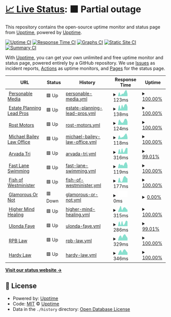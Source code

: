 # [📈 Live Status](https://monitor.personableapps.com/): <!--live status--> **🟧 Partial outage**

This repository contains the open-source uptime monitor and status page from [Upptime](https://upptime.js.org), powered by [Upptime](https://github.com/upptime/upptime).

[![Uptime CI](https://github.com/pmjustin/pmuptime/workflows/Uptime%20CI/badge.svg)](https://github.com/pmjustin/pmuptime/actions?query=workflow%3A%22Uptime+CI%22)
[![Response Time CI](https://github.com/pmjustin/pmuptime/workflows/Response%20Time%20CI/badge.svg)](https://github.com/pmjustin/pmuptime/actions?query=workflow%3A%22Response+Time+CI%22)
[![Graphs CI](https://github.com/pmjustin/pmuptime/workflows/Graphs%20CI/badge.svg)](https://github.com/pmjustin/pmuptime/actions?query=workflow%3A%22Graphs+CI%22)
[![Static Site CI](https://github.com/pmjustin/pmuptime/workflows/Static%20Site%20CI/badge.svg)](https://github.com/pmjustin/pmuptime/actions?query=workflow%3A%22Static+Site+CI%22)
[![Summary CI](https://github.com/pmjustin/pmuptime/workflows/Summary%20CI/badge.svg)](https://github.com/pmjustin/pmuptime/actions?query=workflow%3A%22Summary+CI%22)

With [Upptime](https://upptime.js.org), you can get your own unlimited and free uptime monitor and status page, powered entirely by a GitHub repository. We use [Issues](https://github.com/upptime/upptime/issues) as incident reports, [Actions](https://github.com/pmjustin/pmuptime/actions) as uptime monitors, and [Pages](https://upptime.github.io/upptime) for the status page.

<!--start: status pages-->
<!-- This summary is generated by Upptime (https://github.com/upptime/upptime) -->
<!-- Do not edit this manually, your changes will be overwritten -->
<!-- prettier-ignore -->
| URL | Status | History | Response Time | Uptime |
| --- | ------ | ------- | ------------- | ------ |
| <img alt="" src="https://icons.duckduckgo.com/ip3/personablemedia.com.ico" height="13"> [Personable Media](https://personablemedia.com/) | 🟩 Up | [personable-media.yml](https://github.com/pmjustin/pmuptime/commits/HEAD/history/personable-media.yml) | <details><summary><img alt="Response time graph" src="./graphs/personable-media/response-time-week.png" height="20"> 123ms</summary><br><a href="https://monitor.personableapps.com/history/personable-media"><img alt="Response time 165" src="https://img.shields.io/endpoint?url=https%3A%2F%2Fraw.githubusercontent.com%2Fpmjustin%2Fpmuptime%2FHEAD%2Fapi%2Fpersonable-media%2Fresponse-time.json"></a><br><a href="https://monitor.personableapps.com/history/personable-media"><img alt="24-hour response time 81" src="https://img.shields.io/endpoint?url=https%3A%2F%2Fraw.githubusercontent.com%2Fpmjustin%2Fpmuptime%2FHEAD%2Fapi%2Fpersonable-media%2Fresponse-time-day.json"></a><br><a href="https://monitor.personableapps.com/history/personable-media"><img alt="7-day response time 123" src="https://img.shields.io/endpoint?url=https%3A%2F%2Fraw.githubusercontent.com%2Fpmjustin%2Fpmuptime%2FHEAD%2Fapi%2Fpersonable-media%2Fresponse-time-week.json"></a><br><a href="https://monitor.personableapps.com/history/personable-media"><img alt="30-day response time 144" src="https://img.shields.io/endpoint?url=https%3A%2F%2Fraw.githubusercontent.com%2Fpmjustin%2Fpmuptime%2FHEAD%2Fapi%2Fpersonable-media%2Fresponse-time-month.json"></a><br><a href="https://monitor.personableapps.com/history/personable-media"><img alt="1-year response time 147" src="https://img.shields.io/endpoint?url=https%3A%2F%2Fraw.githubusercontent.com%2Fpmjustin%2Fpmuptime%2FHEAD%2Fapi%2Fpersonable-media%2Fresponse-time-year.json"></a></details> | <details><summary><a href="https://monitor.personableapps.com/history/personable-media">100.00%</a></summary><a href="https://monitor.personableapps.com/history/personable-media"><img alt="All-time uptime 100.00%" src="https://img.shields.io/endpoint?url=https%3A%2F%2Fraw.githubusercontent.com%2Fpmjustin%2Fpmuptime%2FHEAD%2Fapi%2Fpersonable-media%2Fuptime.json"></a><br><a href="https://monitor.personableapps.com/history/personable-media"><img alt="24-hour uptime 100.00%" src="https://img.shields.io/endpoint?url=https%3A%2F%2Fraw.githubusercontent.com%2Fpmjustin%2Fpmuptime%2FHEAD%2Fapi%2Fpersonable-media%2Fuptime-day.json"></a><br><a href="https://monitor.personableapps.com/history/personable-media"><img alt="7-day uptime 100.00%" src="https://img.shields.io/endpoint?url=https%3A%2F%2Fraw.githubusercontent.com%2Fpmjustin%2Fpmuptime%2FHEAD%2Fapi%2Fpersonable-media%2Fuptime-week.json"></a><br><a href="https://monitor.personableapps.com/history/personable-media"><img alt="30-day uptime 100.00%" src="https://img.shields.io/endpoint?url=https%3A%2F%2Fraw.githubusercontent.com%2Fpmjustin%2Fpmuptime%2FHEAD%2Fapi%2Fpersonable-media%2Fuptime-month.json"></a><br><a href="https://monitor.personableapps.com/history/personable-media"><img alt="1-year uptime 100.00%" src="https://img.shields.io/endpoint?url=https%3A%2F%2Fraw.githubusercontent.com%2Fpmjustin%2Fpmuptime%2FHEAD%2Fapi%2Fpersonable-media%2Fuptime-year.json"></a></details>
| <img alt="" src="https://icons.duckduckgo.com/ip3/estateplanningleadpros.com.ico" height="13"> [Estate Planning Lead Pros](https://estateplanningleadpros.com/) | 🟩 Up | [estate-planning-lead-pros.yml](https://github.com/pmjustin/pmuptime/commits/HEAD/history/estate-planning-lead-pros.yml) | <details><summary><img alt="Response time graph" src="./graphs/estate-planning-lead-pros/response-time-week.png" height="20"> 138ms</summary><br><a href="https://monitor.personableapps.com/history/estate-planning-lead-pros"><img alt="Response time 261" src="https://img.shields.io/endpoint?url=https%3A%2F%2Fraw.githubusercontent.com%2Fpmjustin%2Fpmuptime%2FHEAD%2Fapi%2Festate-planning-lead-pros%2Fresponse-time.json"></a><br><a href="https://monitor.personableapps.com/history/estate-planning-lead-pros"><img alt="24-hour response time 112" src="https://img.shields.io/endpoint?url=https%3A%2F%2Fraw.githubusercontent.com%2Fpmjustin%2Fpmuptime%2FHEAD%2Fapi%2Festate-planning-lead-pros%2Fresponse-time-day.json"></a><br><a href="https://monitor.personableapps.com/history/estate-planning-lead-pros"><img alt="7-day response time 138" src="https://img.shields.io/endpoint?url=https%3A%2F%2Fraw.githubusercontent.com%2Fpmjustin%2Fpmuptime%2FHEAD%2Fapi%2Festate-planning-lead-pros%2Fresponse-time-week.json"></a><br><a href="https://monitor.personableapps.com/history/estate-planning-lead-pros"><img alt="30-day response time 132" src="https://img.shields.io/endpoint?url=https%3A%2F%2Fraw.githubusercontent.com%2Fpmjustin%2Fpmuptime%2FHEAD%2Fapi%2Festate-planning-lead-pros%2Fresponse-time-month.json"></a><br><a href="https://monitor.personableapps.com/history/estate-planning-lead-pros"><img alt="1-year response time 233" src="https://img.shields.io/endpoint?url=https%3A%2F%2Fraw.githubusercontent.com%2Fpmjustin%2Fpmuptime%2FHEAD%2Fapi%2Festate-planning-lead-pros%2Fresponse-time-year.json"></a></details> | <details><summary><a href="https://monitor.personableapps.com/history/estate-planning-lead-pros">100.00%</a></summary><a href="https://monitor.personableapps.com/history/estate-planning-lead-pros"><img alt="All-time uptime 99.96%" src="https://img.shields.io/endpoint?url=https%3A%2F%2Fraw.githubusercontent.com%2Fpmjustin%2Fpmuptime%2FHEAD%2Fapi%2Festate-planning-lead-pros%2Fuptime.json"></a><br><a href="https://monitor.personableapps.com/history/estate-planning-lead-pros"><img alt="24-hour uptime 100.00%" src="https://img.shields.io/endpoint?url=https%3A%2F%2Fraw.githubusercontent.com%2Fpmjustin%2Fpmuptime%2FHEAD%2Fapi%2Festate-planning-lead-pros%2Fuptime-day.json"></a><br><a href="https://monitor.personableapps.com/history/estate-planning-lead-pros"><img alt="7-day uptime 100.00%" src="https://img.shields.io/endpoint?url=https%3A%2F%2Fraw.githubusercontent.com%2Fpmjustin%2Fpmuptime%2FHEAD%2Fapi%2Festate-planning-lead-pros%2Fuptime-week.json"></a><br><a href="https://monitor.personableapps.com/history/estate-planning-lead-pros"><img alt="30-day uptime 100.00%" src="https://img.shields.io/endpoint?url=https%3A%2F%2Fraw.githubusercontent.com%2Fpmjustin%2Fpmuptime%2FHEAD%2Fapi%2Festate-planning-lead-pros%2Fuptime-month.json"></a><br><a href="https://monitor.personableapps.com/history/estate-planning-lead-pros"><img alt="1-year uptime 99.94%" src="https://img.shields.io/endpoint?url=https%3A%2F%2Fraw.githubusercontent.com%2Fpmjustin%2Fpmuptime%2FHEAD%2Fapi%2Festate-planning-lead-pros%2Fuptime-year.json"></a></details>
| <img alt="" src="https://icons.duckduckgo.com/ip3/rostmotor.com.ico" height="13"> [Rost Motors](https://rostmotor.com/) | 🟩 Up | [rost-motors.yml](https://github.com/pmjustin/pmuptime/commits/HEAD/history/rost-motors.yml) | <details><summary><img alt="Response time graph" src="./graphs/rost-motors/response-time-week.png" height="20"> 124ms</summary><br><a href="https://monitor.personableapps.com/history/rost-motors"><img alt="Response time 433" src="https://img.shields.io/endpoint?url=https%3A%2F%2Fraw.githubusercontent.com%2Fpmjustin%2Fpmuptime%2FHEAD%2Fapi%2Frost-motors%2Fresponse-time.json"></a><br><a href="https://monitor.personableapps.com/history/rost-motors"><img alt="24-hour response time 94" src="https://img.shields.io/endpoint?url=https%3A%2F%2Fraw.githubusercontent.com%2Fpmjustin%2Fpmuptime%2FHEAD%2Fapi%2Frost-motors%2Fresponse-time-day.json"></a><br><a href="https://monitor.personableapps.com/history/rost-motors"><img alt="7-day response time 124" src="https://img.shields.io/endpoint?url=https%3A%2F%2Fraw.githubusercontent.com%2Fpmjustin%2Fpmuptime%2FHEAD%2Fapi%2Frost-motors%2Fresponse-time-week.json"></a><br><a href="https://monitor.personableapps.com/history/rost-motors"><img alt="30-day response time 107" src="https://img.shields.io/endpoint?url=https%3A%2F%2Fraw.githubusercontent.com%2Fpmjustin%2Fpmuptime%2FHEAD%2Fapi%2Frost-motors%2Fresponse-time-month.json"></a><br><a href="https://monitor.personableapps.com/history/rost-motors"><img alt="1-year response time 433" src="https://img.shields.io/endpoint?url=https%3A%2F%2Fraw.githubusercontent.com%2Fpmjustin%2Fpmuptime%2FHEAD%2Fapi%2Frost-motors%2Fresponse-time-year.json"></a></details> | <details><summary><a href="https://monitor.personableapps.com/history/rost-motors">100.00%</a></summary><a href="https://monitor.personableapps.com/history/rost-motors"><img alt="All-time uptime 99.80%" src="https://img.shields.io/endpoint?url=https%3A%2F%2Fraw.githubusercontent.com%2Fpmjustin%2Fpmuptime%2FHEAD%2Fapi%2Frost-motors%2Fuptime.json"></a><br><a href="https://monitor.personableapps.com/history/rost-motors"><img alt="24-hour uptime 100.00%" src="https://img.shields.io/endpoint?url=https%3A%2F%2Fraw.githubusercontent.com%2Fpmjustin%2Fpmuptime%2FHEAD%2Fapi%2Frost-motors%2Fuptime-day.json"></a><br><a href="https://monitor.personableapps.com/history/rost-motors"><img alt="7-day uptime 100.00%" src="https://img.shields.io/endpoint?url=https%3A%2F%2Fraw.githubusercontent.com%2Fpmjustin%2Fpmuptime%2FHEAD%2Fapi%2Frost-motors%2Fuptime-week.json"></a><br><a href="https://monitor.personableapps.com/history/rost-motors"><img alt="30-day uptime 100.00%" src="https://img.shields.io/endpoint?url=https%3A%2F%2Fraw.githubusercontent.com%2Fpmjustin%2Fpmuptime%2FHEAD%2Fapi%2Frost-motors%2Fuptime-month.json"></a><br><a href="https://monitor.personableapps.com/history/rost-motors"><img alt="1-year uptime 99.76%" src="https://img.shields.io/endpoint?url=https%3A%2F%2Fraw.githubusercontent.com%2Fpmjustin%2Fpmuptime%2FHEAD%2Fapi%2Frost-motors%2Fuptime-year.json"></a></details>
| <img alt="" src="https://icons.duckduckgo.com/ip3/michaelbaileylawllc.com.ico" height="13"> [Michael Bailey Law Office](https://michaelbaileylawllc.com/) | 🟩 Up | [michael-bailey-law-office.yml](https://github.com/pmjustin/pmuptime/commits/HEAD/history/michael-bailey-law-office.yml) | <details><summary><img alt="Response time graph" src="./graphs/michael-bailey-law-office/response-time-week.png" height="20"> 118ms</summary><br><a href="https://monitor.personableapps.com/history/michael-bailey-law-office"><img alt="Response time 111" src="https://img.shields.io/endpoint?url=https%3A%2F%2Fraw.githubusercontent.com%2Fpmjustin%2Fpmuptime%2FHEAD%2Fapi%2Fmichael-bailey-law-office%2Fresponse-time.json"></a><br><a href="https://monitor.personableapps.com/history/michael-bailey-law-office"><img alt="24-hour response time 76" src="https://img.shields.io/endpoint?url=https%3A%2F%2Fraw.githubusercontent.com%2Fpmjustin%2Fpmuptime%2FHEAD%2Fapi%2Fmichael-bailey-law-office%2Fresponse-time-day.json"></a><br><a href="https://monitor.personableapps.com/history/michael-bailey-law-office"><img alt="7-day response time 118" src="https://img.shields.io/endpoint?url=https%3A%2F%2Fraw.githubusercontent.com%2Fpmjustin%2Fpmuptime%2FHEAD%2Fapi%2Fmichael-bailey-law-office%2Fresponse-time-week.json"></a><br><a href="https://monitor.personableapps.com/history/michael-bailey-law-office"><img alt="30-day response time 110" src="https://img.shields.io/endpoint?url=https%3A%2F%2Fraw.githubusercontent.com%2Fpmjustin%2Fpmuptime%2FHEAD%2Fapi%2Fmichael-bailey-law-office%2Fresponse-time-month.json"></a><br><a href="https://monitor.personableapps.com/history/michael-bailey-law-office"><img alt="1-year response time 110" src="https://img.shields.io/endpoint?url=https%3A%2F%2Fraw.githubusercontent.com%2Fpmjustin%2Fpmuptime%2FHEAD%2Fapi%2Fmichael-bailey-law-office%2Fresponse-time-year.json"></a></details> | <details><summary><a href="https://monitor.personableapps.com/history/michael-bailey-law-office">100.00%</a></summary><a href="https://monitor.personableapps.com/history/michael-bailey-law-office"><img alt="All-time uptime 99.99%" src="https://img.shields.io/endpoint?url=https%3A%2F%2Fraw.githubusercontent.com%2Fpmjustin%2Fpmuptime%2FHEAD%2Fapi%2Fmichael-bailey-law-office%2Fuptime.json"></a><br><a href="https://monitor.personableapps.com/history/michael-bailey-law-office"><img alt="24-hour uptime 100.00%" src="https://img.shields.io/endpoint?url=https%3A%2F%2Fraw.githubusercontent.com%2Fpmjustin%2Fpmuptime%2FHEAD%2Fapi%2Fmichael-bailey-law-office%2Fuptime-day.json"></a><br><a href="https://monitor.personableapps.com/history/michael-bailey-law-office"><img alt="7-day uptime 100.00%" src="https://img.shields.io/endpoint?url=https%3A%2F%2Fraw.githubusercontent.com%2Fpmjustin%2Fpmuptime%2FHEAD%2Fapi%2Fmichael-bailey-law-office%2Fuptime-week.json"></a><br><a href="https://monitor.personableapps.com/history/michael-bailey-law-office"><img alt="30-day uptime 100.00%" src="https://img.shields.io/endpoint?url=https%3A%2F%2Fraw.githubusercontent.com%2Fpmjustin%2Fpmuptime%2FHEAD%2Fapi%2Fmichael-bailey-law-office%2Fuptime-month.json"></a><br><a href="https://monitor.personableapps.com/history/michael-bailey-law-office"><img alt="1-year uptime 100.00%" src="https://img.shields.io/endpoint?url=https%3A%2F%2Fraw.githubusercontent.com%2Fpmjustin%2Fpmuptime%2FHEAD%2Fapi%2Fmichael-bailey-law-office%2Fuptime-year.json"></a></details>
| <img alt="" src="https://icons.duckduckgo.com/ip3/arvadatri.com.ico" height="13"> [Arvada Tri](https://arvadatri.com/) | 🟩 Up | [arvada-tri.yml](https://github.com/pmjustin/pmuptime/commits/HEAD/history/arvada-tri.yml) | <details><summary><img alt="Response time graph" src="./graphs/arvada-tri/response-time-week.png" height="20"> 316ms</summary><br><a href="https://monitor.personableapps.com/history/arvada-tri"><img alt="Response time 343" src="https://img.shields.io/endpoint?url=https%3A%2F%2Fraw.githubusercontent.com%2Fpmjustin%2Fpmuptime%2FHEAD%2Fapi%2Farvada-tri%2Fresponse-time.json"></a><br><a href="https://monitor.personableapps.com/history/arvada-tri"><img alt="24-hour response time 288" src="https://img.shields.io/endpoint?url=https%3A%2F%2Fraw.githubusercontent.com%2Fpmjustin%2Fpmuptime%2FHEAD%2Fapi%2Farvada-tri%2Fresponse-time-day.json"></a><br><a href="https://monitor.personableapps.com/history/arvada-tri"><img alt="7-day response time 316" src="https://img.shields.io/endpoint?url=https%3A%2F%2Fraw.githubusercontent.com%2Fpmjustin%2Fpmuptime%2FHEAD%2Fapi%2Farvada-tri%2Fresponse-time-week.json"></a><br><a href="https://monitor.personableapps.com/history/arvada-tri"><img alt="30-day response time 317" src="https://img.shields.io/endpoint?url=https%3A%2F%2Fraw.githubusercontent.com%2Fpmjustin%2Fpmuptime%2FHEAD%2Fapi%2Farvada-tri%2Fresponse-time-month.json"></a><br><a href="https://monitor.personableapps.com/history/arvada-tri"><img alt="1-year response time 321" src="https://img.shields.io/endpoint?url=https%3A%2F%2Fraw.githubusercontent.com%2Fpmjustin%2Fpmuptime%2FHEAD%2Fapi%2Farvada-tri%2Fresponse-time-year.json"></a></details> | <details><summary><a href="https://monitor.personableapps.com/history/arvada-tri">99.01%</a></summary><a href="https://monitor.personableapps.com/history/arvada-tri"><img alt="All-time uptime 99.75%" src="https://img.shields.io/endpoint?url=https%3A%2F%2Fraw.githubusercontent.com%2Fpmjustin%2Fpmuptime%2FHEAD%2Fapi%2Farvada-tri%2Fuptime.json"></a><br><a href="https://monitor.personableapps.com/history/arvada-tri"><img alt="24-hour uptime 93.07%" src="https://img.shields.io/endpoint?url=https%3A%2F%2Fraw.githubusercontent.com%2Fpmjustin%2Fpmuptime%2FHEAD%2Fapi%2Farvada-tri%2Fuptime-day.json"></a><br><a href="https://monitor.personableapps.com/history/arvada-tri"><img alt="7-day uptime 99.01%" src="https://img.shields.io/endpoint?url=https%3A%2F%2Fraw.githubusercontent.com%2Fpmjustin%2Fpmuptime%2FHEAD%2Fapi%2Farvada-tri%2Fuptime-week.json"></a><br><a href="https://monitor.personableapps.com/history/arvada-tri"><img alt="30-day uptime 99.77%" src="https://img.shields.io/endpoint?url=https%3A%2F%2Fraw.githubusercontent.com%2Fpmjustin%2Fpmuptime%2FHEAD%2Fapi%2Farvada-tri%2Fuptime-month.json"></a><br><a href="https://monitor.personableapps.com/history/arvada-tri"><img alt="1-year uptime 99.66%" src="https://img.shields.io/endpoint?url=https%3A%2F%2Fraw.githubusercontent.com%2Fpmjustin%2Fpmuptime%2FHEAD%2Fapi%2Farvada-tri%2Fuptime-year.json"></a></details>
| <img alt="" src="https://icons.duckduckgo.com/ip3/fastlaneswimming-colorado.com.ico" height="13"> [Fast Lane Swimming](https://fastlaneswimming-colorado.com/) | 🟩 Up | [fast-lane-swimming.yml](https://github.com/pmjustin/pmuptime/commits/HEAD/history/fast-lane-swimming.yml) | <details><summary><img alt="Response time graph" src="./graphs/fast-lane-swimming/response-time-week.png" height="20"> 119ms</summary><br><a href="https://monitor.personableapps.com/history/fast-lane-swimming"><img alt="Response time 274" src="https://img.shields.io/endpoint?url=https%3A%2F%2Fraw.githubusercontent.com%2Fpmjustin%2Fpmuptime%2FHEAD%2Fapi%2Ffast-lane-swimming%2Fresponse-time.json"></a><br><a href="https://monitor.personableapps.com/history/fast-lane-swimming"><img alt="24-hour response time 85" src="https://img.shields.io/endpoint?url=https%3A%2F%2Fraw.githubusercontent.com%2Fpmjustin%2Fpmuptime%2FHEAD%2Fapi%2Ffast-lane-swimming%2Fresponse-time-day.json"></a><br><a href="https://monitor.personableapps.com/history/fast-lane-swimming"><img alt="7-day response time 119" src="https://img.shields.io/endpoint?url=https%3A%2F%2Fraw.githubusercontent.com%2Fpmjustin%2Fpmuptime%2FHEAD%2Fapi%2Ffast-lane-swimming%2Fresponse-time-week.json"></a><br><a href="https://monitor.personableapps.com/history/fast-lane-swimming"><img alt="30-day response time 104" src="https://img.shields.io/endpoint?url=https%3A%2F%2Fraw.githubusercontent.com%2Fpmjustin%2Fpmuptime%2FHEAD%2Fapi%2Ffast-lane-swimming%2Fresponse-time-month.json"></a><br><a href="https://monitor.personableapps.com/history/fast-lane-swimming"><img alt="1-year response time 273" src="https://img.shields.io/endpoint?url=https%3A%2F%2Fraw.githubusercontent.com%2Fpmjustin%2Fpmuptime%2FHEAD%2Fapi%2Ffast-lane-swimming%2Fresponse-time-year.json"></a></details> | <details><summary><a href="https://monitor.personableapps.com/history/fast-lane-swimming">100.00%</a></summary><a href="https://monitor.personableapps.com/history/fast-lane-swimming"><img alt="All-time uptime 99.79%" src="https://img.shields.io/endpoint?url=https%3A%2F%2Fraw.githubusercontent.com%2Fpmjustin%2Fpmuptime%2FHEAD%2Fapi%2Ffast-lane-swimming%2Fuptime.json"></a><br><a href="https://monitor.personableapps.com/history/fast-lane-swimming"><img alt="24-hour uptime 100.00%" src="https://img.shields.io/endpoint?url=https%3A%2F%2Fraw.githubusercontent.com%2Fpmjustin%2Fpmuptime%2FHEAD%2Fapi%2Ffast-lane-swimming%2Fuptime-day.json"></a><br><a href="https://monitor.personableapps.com/history/fast-lane-swimming"><img alt="7-day uptime 100.00%" src="https://img.shields.io/endpoint?url=https%3A%2F%2Fraw.githubusercontent.com%2Fpmjustin%2Fpmuptime%2FHEAD%2Fapi%2Ffast-lane-swimming%2Fuptime-week.json"></a><br><a href="https://monitor.personableapps.com/history/fast-lane-swimming"><img alt="30-day uptime 100.00%" src="https://img.shields.io/endpoint?url=https%3A%2F%2Fraw.githubusercontent.com%2Fpmjustin%2Fpmuptime%2FHEAD%2Fapi%2Ffast-lane-swimming%2Fuptime-month.json"></a><br><a href="https://monitor.personableapps.com/history/fast-lane-swimming"><img alt="1-year uptime 99.73%" src="https://img.shields.io/endpoint?url=https%3A%2F%2Fraw.githubusercontent.com%2Fpmjustin%2Fpmuptime%2FHEAD%2Fapi%2Ffast-lane-swimming%2Fuptime-year.json"></a></details>
| <img alt="" src="https://icons.duckduckgo.com/ip3/fishofwestminster.org.ico" height="13"> [Fish of Westminister](https://fishofwestminster.org/) | 🟩 Up | [fish-of-westminister.yml](https://github.com/pmjustin/pmuptime/commits/HEAD/history/fish-of-westminister.yml) | <details><summary><img alt="Response time graph" src="./graphs/fish-of-westminister/response-time-week.png" height="20"> 177ms</summary><br><a href="https://monitor.personableapps.com/history/fish-of-westminister"><img alt="Response time 291" src="https://img.shields.io/endpoint?url=https%3A%2F%2Fraw.githubusercontent.com%2Fpmjustin%2Fpmuptime%2FHEAD%2Fapi%2Ffish-of-westminister%2Fresponse-time.json"></a><br><a href="https://monitor.personableapps.com/history/fish-of-westminister"><img alt="24-hour response time 182" src="https://img.shields.io/endpoint?url=https%3A%2F%2Fraw.githubusercontent.com%2Fpmjustin%2Fpmuptime%2FHEAD%2Fapi%2Ffish-of-westminister%2Fresponse-time-day.json"></a><br><a href="https://monitor.personableapps.com/history/fish-of-westminister"><img alt="7-day response time 177" src="https://img.shields.io/endpoint?url=https%3A%2F%2Fraw.githubusercontent.com%2Fpmjustin%2Fpmuptime%2FHEAD%2Fapi%2Ffish-of-westminister%2Fresponse-time-week.json"></a><br><a href="https://monitor.personableapps.com/history/fish-of-westminister"><img alt="30-day response time 187" src="https://img.shields.io/endpoint?url=https%3A%2F%2Fraw.githubusercontent.com%2Fpmjustin%2Fpmuptime%2FHEAD%2Fapi%2Ffish-of-westminister%2Fresponse-time-month.json"></a><br><a href="https://monitor.personableapps.com/history/fish-of-westminister"><img alt="1-year response time 277" src="https://img.shields.io/endpoint?url=https%3A%2F%2Fraw.githubusercontent.com%2Fpmjustin%2Fpmuptime%2FHEAD%2Fapi%2Ffish-of-westminister%2Fresponse-time-year.json"></a></details> | <details><summary><a href="https://monitor.personableapps.com/history/fish-of-westminister">100.00%</a></summary><a href="https://monitor.personableapps.com/history/fish-of-westminister"><img alt="All-time uptime 99.59%" src="https://img.shields.io/endpoint?url=https%3A%2F%2Fraw.githubusercontent.com%2Fpmjustin%2Fpmuptime%2FHEAD%2Fapi%2Ffish-of-westminister%2Fuptime.json"></a><br><a href="https://monitor.personableapps.com/history/fish-of-westminister"><img alt="24-hour uptime 100.00%" src="https://img.shields.io/endpoint?url=https%3A%2F%2Fraw.githubusercontent.com%2Fpmjustin%2Fpmuptime%2FHEAD%2Fapi%2Ffish-of-westminister%2Fuptime-day.json"></a><br><a href="https://monitor.personableapps.com/history/fish-of-westminister"><img alt="7-day uptime 100.00%" src="https://img.shields.io/endpoint?url=https%3A%2F%2Fraw.githubusercontent.com%2Fpmjustin%2Fpmuptime%2FHEAD%2Fapi%2Ffish-of-westminister%2Fuptime-week.json"></a><br><a href="https://monitor.personableapps.com/history/fish-of-westminister"><img alt="30-day uptime 100.00%" src="https://img.shields.io/endpoint?url=https%3A%2F%2Fraw.githubusercontent.com%2Fpmjustin%2Fpmuptime%2FHEAD%2Fapi%2Ffish-of-westminister%2Fuptime-month.json"></a><br><a href="https://monitor.personableapps.com/history/fish-of-westminister"><img alt="1-year uptime 99.45%" src="https://img.shields.io/endpoint?url=https%3A%2F%2Fraw.githubusercontent.com%2Fpmjustin%2Fpmuptime%2FHEAD%2Fapi%2Ffish-of-westminister%2Fuptime-year.json"></a></details>
| <img alt="" src="https://icons.duckduckgo.com/ip3/glamorousornot.com.ico" height="13"> [Glamorous Or Not](https://glamorousornot.com/) | 🟥 Down | [glamorous-or-not.yml](https://github.com/pmjustin/pmuptime/commits/HEAD/history/glamorous-or-not.yml) | <details><summary><img alt="Response time graph" src="./graphs/glamorous-or-not/response-time-week.png" height="20"> 0ms</summary><br><a href="https://monitor.personableapps.com/history/glamorous-or-not"><img alt="Response time 270" src="https://img.shields.io/endpoint?url=https%3A%2F%2Fraw.githubusercontent.com%2Fpmjustin%2Fpmuptime%2FHEAD%2Fapi%2Fglamorous-or-not%2Fresponse-time.json"></a><br><a href="https://monitor.personableapps.com/history/glamorous-or-not"><img alt="24-hour response time 0" src="https://img.shields.io/endpoint?url=https%3A%2F%2Fraw.githubusercontent.com%2Fpmjustin%2Fpmuptime%2FHEAD%2Fapi%2Fglamorous-or-not%2Fresponse-time-day.json"></a><br><a href="https://monitor.personableapps.com/history/glamorous-or-not"><img alt="7-day response time 0" src="https://img.shields.io/endpoint?url=https%3A%2F%2Fraw.githubusercontent.com%2Fpmjustin%2Fpmuptime%2FHEAD%2Fapi%2Fglamorous-or-not%2Fresponse-time-week.json"></a><br><a href="https://monitor.personableapps.com/history/glamorous-or-not"><img alt="30-day response time 102" src="https://img.shields.io/endpoint?url=https%3A%2F%2Fraw.githubusercontent.com%2Fpmjustin%2Fpmuptime%2FHEAD%2Fapi%2Fglamorous-or-not%2Fresponse-time-month.json"></a><br><a href="https://monitor.personableapps.com/history/glamorous-or-not"><img alt="1-year response time 241" src="https://img.shields.io/endpoint?url=https%3A%2F%2Fraw.githubusercontent.com%2Fpmjustin%2Fpmuptime%2FHEAD%2Fapi%2Fglamorous-or-not%2Fresponse-time-year.json"></a></details> | <details><summary><a href="https://monitor.personableapps.com/history/glamorous-or-not">0.00%</a></summary><a href="https://monitor.personableapps.com/history/glamorous-or-not"><img alt="All-time uptime 95.48%" src="https://img.shields.io/endpoint?url=https%3A%2F%2Fraw.githubusercontent.com%2Fpmjustin%2Fpmuptime%2FHEAD%2Fapi%2Fglamorous-or-not%2Fuptime.json"></a><br><a href="https://monitor.personableapps.com/history/glamorous-or-not"><img alt="24-hour uptime 0.00%" src="https://img.shields.io/endpoint?url=https%3A%2F%2Fraw.githubusercontent.com%2Fpmjustin%2Fpmuptime%2FHEAD%2Fapi%2Fglamorous-or-not%2Fuptime-day.json"></a><br><a href="https://monitor.personableapps.com/history/glamorous-or-not"><img alt="7-day uptime 0.00%" src="https://img.shields.io/endpoint?url=https%3A%2F%2Fraw.githubusercontent.com%2Fpmjustin%2Fpmuptime%2FHEAD%2Fapi%2Fglamorous-or-not%2Fuptime-week.json"></a><br><a href="https://monitor.personableapps.com/history/glamorous-or-not"><img alt="30-day uptime 33.08%" src="https://img.shields.io/endpoint?url=https%3A%2F%2Fraw.githubusercontent.com%2Fpmjustin%2Fpmuptime%2FHEAD%2Fapi%2Fglamorous-or-not%2Fuptime-month.json"></a><br><a href="https://monitor.personableapps.com/history/glamorous-or-not"><img alt="1-year uptime 93.89%" src="https://img.shields.io/endpoint?url=https%3A%2F%2Fraw.githubusercontent.com%2Fpmjustin%2Fpmuptime%2FHEAD%2Fapi%2Fglamorous-or-not%2Fuptime-year.json"></a></details>
| <img alt="" src="https://icons.duckduckgo.com/ip3/highermindhealing.net.ico" height="13"> [Higher Mind Healing](https://highermindhealing.net/) | 🟩 Up | [higher-mind-healing.yml](https://github.com/pmjustin/pmuptime/commits/HEAD/history/higher-mind-healing.yml) | <details><summary><img alt="Response time graph" src="./graphs/higher-mind-healing/response-time-week.png" height="20"> 315ms</summary><br><a href="https://monitor.personableapps.com/history/higher-mind-healing"><img alt="Response time 345" src="https://img.shields.io/endpoint?url=https%3A%2F%2Fraw.githubusercontent.com%2Fpmjustin%2Fpmuptime%2FHEAD%2Fapi%2Fhigher-mind-healing%2Fresponse-time.json"></a><br><a href="https://monitor.personableapps.com/history/higher-mind-healing"><img alt="24-hour response time 171" src="https://img.shields.io/endpoint?url=https%3A%2F%2Fraw.githubusercontent.com%2Fpmjustin%2Fpmuptime%2FHEAD%2Fapi%2Fhigher-mind-healing%2Fresponse-time-day.json"></a><br><a href="https://monitor.personableapps.com/history/higher-mind-healing"><img alt="7-day response time 315" src="https://img.shields.io/endpoint?url=https%3A%2F%2Fraw.githubusercontent.com%2Fpmjustin%2Fpmuptime%2FHEAD%2Fapi%2Fhigher-mind-healing%2Fresponse-time-week.json"></a><br><a href="https://monitor.personableapps.com/history/higher-mind-healing"><img alt="30-day response time 277" src="https://img.shields.io/endpoint?url=https%3A%2F%2Fraw.githubusercontent.com%2Fpmjustin%2Fpmuptime%2FHEAD%2Fapi%2Fhigher-mind-healing%2Fresponse-time-month.json"></a><br><a href="https://monitor.personableapps.com/history/higher-mind-healing"><img alt="1-year response time 358" src="https://img.shields.io/endpoint?url=https%3A%2F%2Fraw.githubusercontent.com%2Fpmjustin%2Fpmuptime%2FHEAD%2Fapi%2Fhigher-mind-healing%2Fresponse-time-year.json"></a></details> | <details><summary><a href="https://monitor.personableapps.com/history/higher-mind-healing">100.00%</a></summary><a href="https://monitor.personableapps.com/history/higher-mind-healing"><img alt="All-time uptime 99.83%" src="https://img.shields.io/endpoint?url=https%3A%2F%2Fraw.githubusercontent.com%2Fpmjustin%2Fpmuptime%2FHEAD%2Fapi%2Fhigher-mind-healing%2Fuptime.json"></a><br><a href="https://monitor.personableapps.com/history/higher-mind-healing"><img alt="24-hour uptime 100.00%" src="https://img.shields.io/endpoint?url=https%3A%2F%2Fraw.githubusercontent.com%2Fpmjustin%2Fpmuptime%2FHEAD%2Fapi%2Fhigher-mind-healing%2Fuptime-day.json"></a><br><a href="https://monitor.personableapps.com/history/higher-mind-healing"><img alt="7-day uptime 100.00%" src="https://img.shields.io/endpoint?url=https%3A%2F%2Fraw.githubusercontent.com%2Fpmjustin%2Fpmuptime%2FHEAD%2Fapi%2Fhigher-mind-healing%2Fuptime-week.json"></a><br><a href="https://monitor.personableapps.com/history/higher-mind-healing"><img alt="30-day uptime 100.00%" src="https://img.shields.io/endpoint?url=https%3A%2F%2Fraw.githubusercontent.com%2Fpmjustin%2Fpmuptime%2FHEAD%2Fapi%2Fhigher-mind-healing%2Fuptime-month.json"></a><br><a href="https://monitor.personableapps.com/history/higher-mind-healing"><img alt="1-year uptime 99.77%" src="https://img.shields.io/endpoint?url=https%3A%2F%2Fraw.githubusercontent.com%2Fpmjustin%2Fpmuptime%2FHEAD%2Fapi%2Fhigher-mind-healing%2Fuptime-year.json"></a></details>
| <img alt="" src="https://icons.duckduckgo.com/ip3/ulondafaye.com.ico" height="13"> [Ulonda Faye](https://ulondafaye.com/) | 🟩 Up | [ulonda-faye.yml](https://github.com/pmjustin/pmuptime/commits/HEAD/history/ulonda-faye.yml) | <details><summary><img alt="Response time graph" src="./graphs/ulonda-faye/response-time-week.png" height="20"> 286ms</summary><br><a href="https://monitor.personableapps.com/history/ulonda-faye"><img alt="Response time 300" src="https://img.shields.io/endpoint?url=https%3A%2F%2Fraw.githubusercontent.com%2Fpmjustin%2Fpmuptime%2FHEAD%2Fapi%2Fulonda-faye%2Fresponse-time.json"></a><br><a href="https://monitor.personableapps.com/history/ulonda-faye"><img alt="24-hour response time 240" src="https://img.shields.io/endpoint?url=https%3A%2F%2Fraw.githubusercontent.com%2Fpmjustin%2Fpmuptime%2FHEAD%2Fapi%2Fulonda-faye%2Fresponse-time-day.json"></a><br><a href="https://monitor.personableapps.com/history/ulonda-faye"><img alt="7-day response time 286" src="https://img.shields.io/endpoint?url=https%3A%2F%2Fraw.githubusercontent.com%2Fpmjustin%2Fpmuptime%2FHEAD%2Fapi%2Fulonda-faye%2Fresponse-time-week.json"></a><br><a href="https://monitor.personableapps.com/history/ulonda-faye"><img alt="30-day response time 283" src="https://img.shields.io/endpoint?url=https%3A%2F%2Fraw.githubusercontent.com%2Fpmjustin%2Fpmuptime%2FHEAD%2Fapi%2Fulonda-faye%2Fresponse-time-month.json"></a><br><a href="https://monitor.personableapps.com/history/ulonda-faye"><img alt="1-year response time 290" src="https://img.shields.io/endpoint?url=https%3A%2F%2Fraw.githubusercontent.com%2Fpmjustin%2Fpmuptime%2FHEAD%2Fapi%2Fulonda-faye%2Fresponse-time-year.json"></a></details> | <details><summary><a href="https://monitor.personableapps.com/history/ulonda-faye">99.01%</a></summary><a href="https://monitor.personableapps.com/history/ulonda-faye"><img alt="All-time uptime 99.94%" src="https://img.shields.io/endpoint?url=https%3A%2F%2Fraw.githubusercontent.com%2Fpmjustin%2Fpmuptime%2FHEAD%2Fapi%2Fulonda-faye%2Fuptime.json"></a><br><a href="https://monitor.personableapps.com/history/ulonda-faye"><img alt="24-hour uptime 93.08%" src="https://img.shields.io/endpoint?url=https%3A%2F%2Fraw.githubusercontent.com%2Fpmjustin%2Fpmuptime%2FHEAD%2Fapi%2Fulonda-faye%2Fuptime-day.json"></a><br><a href="https://monitor.personableapps.com/history/ulonda-faye"><img alt="7-day uptime 99.01%" src="https://img.shields.io/endpoint?url=https%3A%2F%2Fraw.githubusercontent.com%2Fpmjustin%2Fpmuptime%2FHEAD%2Fapi%2Fulonda-faye%2Fuptime-week.json"></a><br><a href="https://monitor.personableapps.com/history/ulonda-faye"><img alt="30-day uptime 99.77%" src="https://img.shields.io/endpoint?url=https%3A%2F%2Fraw.githubusercontent.com%2Fpmjustin%2Fpmuptime%2FHEAD%2Fapi%2Fulonda-faye%2Fuptime-month.json"></a><br><a href="https://monitor.personableapps.com/history/ulonda-faye"><img alt="1-year uptime 99.93%" src="https://img.shields.io/endpoint?url=https%3A%2F%2Fraw.githubusercontent.com%2Fpmjustin%2Fpmuptime%2FHEAD%2Fapi%2Fulonda-faye%2Fuptime-year.json"></a></details>
| <img alt="" src="https://icons.duckduckgo.com/ip3/lawbob.com.ico" height="13"> [RPB Law](https://lawbob.com/) | 🟩 Up | [rpb-law.yml](https://github.com/pmjustin/pmuptime/commits/HEAD/history/rpb-law.yml) | <details><summary><img alt="Response time graph" src="./graphs/rpb-law/response-time-week.png" height="20"> 329ms</summary><br><a href="https://monitor.personableapps.com/history/rpb-law"><img alt="Response time 361" src="https://img.shields.io/endpoint?url=https%3A%2F%2Fraw.githubusercontent.com%2Fpmjustin%2Fpmuptime%2FHEAD%2Fapi%2Frpb-law%2Fresponse-time.json"></a><br><a href="https://monitor.personableapps.com/history/rpb-law"><img alt="24-hour response time 194" src="https://img.shields.io/endpoint?url=https%3A%2F%2Fraw.githubusercontent.com%2Fpmjustin%2Fpmuptime%2FHEAD%2Fapi%2Frpb-law%2Fresponse-time-day.json"></a><br><a href="https://monitor.personableapps.com/history/rpb-law"><img alt="7-day response time 329" src="https://img.shields.io/endpoint?url=https%3A%2F%2Fraw.githubusercontent.com%2Fpmjustin%2Fpmuptime%2FHEAD%2Fapi%2Frpb-law%2Fresponse-time-week.json"></a><br><a href="https://monitor.personableapps.com/history/rpb-law"><img alt="30-day response time 341" src="https://img.shields.io/endpoint?url=https%3A%2F%2Fraw.githubusercontent.com%2Fpmjustin%2Fpmuptime%2FHEAD%2Fapi%2Frpb-law%2Fresponse-time-month.json"></a><br><a href="https://monitor.personableapps.com/history/rpb-law"><img alt="1-year response time 361" src="https://img.shields.io/endpoint?url=https%3A%2F%2Fraw.githubusercontent.com%2Fpmjustin%2Fpmuptime%2FHEAD%2Fapi%2Frpb-law%2Fresponse-time-year.json"></a></details> | <details><summary><a href="https://monitor.personableapps.com/history/rpb-law">100.00%</a></summary><a href="https://monitor.personableapps.com/history/rpb-law"><img alt="All-time uptime 99.91%" src="https://img.shields.io/endpoint?url=https%3A%2F%2Fraw.githubusercontent.com%2Fpmjustin%2Fpmuptime%2FHEAD%2Fapi%2Frpb-law%2Fuptime.json"></a><br><a href="https://monitor.personableapps.com/history/rpb-law"><img alt="24-hour uptime 100.00%" src="https://img.shields.io/endpoint?url=https%3A%2F%2Fraw.githubusercontent.com%2Fpmjustin%2Fpmuptime%2FHEAD%2Fapi%2Frpb-law%2Fuptime-day.json"></a><br><a href="https://monitor.personableapps.com/history/rpb-law"><img alt="7-day uptime 100.00%" src="https://img.shields.io/endpoint?url=https%3A%2F%2Fraw.githubusercontent.com%2Fpmjustin%2Fpmuptime%2FHEAD%2Fapi%2Frpb-law%2Fuptime-week.json"></a><br><a href="https://monitor.personableapps.com/history/rpb-law"><img alt="30-day uptime 100.00%" src="https://img.shields.io/endpoint?url=https%3A%2F%2Fraw.githubusercontent.com%2Fpmjustin%2Fpmuptime%2FHEAD%2Fapi%2Frpb-law%2Fuptime-month.json"></a><br><a href="https://monitor.personableapps.com/history/rpb-law"><img alt="1-year uptime 99.91%" src="https://img.shields.io/endpoint?url=https%3A%2F%2Fraw.githubusercontent.com%2Fpmjustin%2Fpmuptime%2FHEAD%2Fapi%2Frpb-law%2Fuptime-year.json"></a></details>
| <img alt="" src="https://icons.duckduckgo.com/ip3/hardylaws.com.ico" height="13"> [Hardy Law](https://hardylaws.com) | 🟩 Up | [hardy-law.yml](https://github.com/pmjustin/pmuptime/commits/HEAD/history/hardy-law.yml) | <details><summary><img alt="Response time graph" src="./graphs/hardy-law/response-time-week.png" height="20"> 346ms</summary><br><a href="https://monitor.personableapps.com/history/hardy-law"><img alt="Response time 333" src="https://img.shields.io/endpoint?url=https%3A%2F%2Fraw.githubusercontent.com%2Fpmjustin%2Fpmuptime%2FHEAD%2Fapi%2Fhardy-law%2Fresponse-time.json"></a><br><a href="https://monitor.personableapps.com/history/hardy-law"><img alt="24-hour response time 197" src="https://img.shields.io/endpoint?url=https%3A%2F%2Fraw.githubusercontent.com%2Fpmjustin%2Fpmuptime%2FHEAD%2Fapi%2Fhardy-law%2Fresponse-time-day.json"></a><br><a href="https://monitor.personableapps.com/history/hardy-law"><img alt="7-day response time 346" src="https://img.shields.io/endpoint?url=https%3A%2F%2Fraw.githubusercontent.com%2Fpmjustin%2Fpmuptime%2FHEAD%2Fapi%2Fhardy-law%2Fresponse-time-week.json"></a><br><a href="https://monitor.personableapps.com/history/hardy-law"><img alt="30-day response time 333" src="https://img.shields.io/endpoint?url=https%3A%2F%2Fraw.githubusercontent.com%2Fpmjustin%2Fpmuptime%2FHEAD%2Fapi%2Fhardy-law%2Fresponse-time-month.json"></a><br><a href="https://monitor.personableapps.com/history/hardy-law"><img alt="1-year response time 333" src="https://img.shields.io/endpoint?url=https%3A%2F%2Fraw.githubusercontent.com%2Fpmjustin%2Fpmuptime%2FHEAD%2Fapi%2Fhardy-law%2Fresponse-time-year.json"></a></details> | <details><summary><a href="https://monitor.personableapps.com/history/hardy-law">100.00%</a></summary><a href="https://monitor.personableapps.com/history/hardy-law"><img alt="All-time uptime 100.00%" src="https://img.shields.io/endpoint?url=https%3A%2F%2Fraw.githubusercontent.com%2Fpmjustin%2Fpmuptime%2FHEAD%2Fapi%2Fhardy-law%2Fuptime.json"></a><br><a href="https://monitor.personableapps.com/history/hardy-law"><img alt="24-hour uptime 100.00%" src="https://img.shields.io/endpoint?url=https%3A%2F%2Fraw.githubusercontent.com%2Fpmjustin%2Fpmuptime%2FHEAD%2Fapi%2Fhardy-law%2Fuptime-day.json"></a><br><a href="https://monitor.personableapps.com/history/hardy-law"><img alt="7-day uptime 100.00%" src="https://img.shields.io/endpoint?url=https%3A%2F%2Fraw.githubusercontent.com%2Fpmjustin%2Fpmuptime%2FHEAD%2Fapi%2Fhardy-law%2Fuptime-week.json"></a><br><a href="https://monitor.personableapps.com/history/hardy-law"><img alt="30-day uptime 100.00%" src="https://img.shields.io/endpoint?url=https%3A%2F%2Fraw.githubusercontent.com%2Fpmjustin%2Fpmuptime%2FHEAD%2Fapi%2Fhardy-law%2Fuptime-month.json"></a><br><a href="https://monitor.personableapps.com/history/hardy-law"><img alt="1-year uptime 100.00%" src="https://img.shields.io/endpoint?url=https%3A%2F%2Fraw.githubusercontent.com%2Fpmjustin%2Fpmuptime%2FHEAD%2Fapi%2Fhardy-law%2Fuptime-year.json"></a></details>

<!--end: status pages-->

[**Visit our status website →**](https://monitor.personableapps.com/)

## 📄 License

- Powered by: [Upptime](https://github.com/upptime/upptime)
- Code: [MIT](./LICENSE) © [Upptime](https://upptime.js.org)
- Data in the `./history` directory: [Open Database License](https://opendatacommons.org/licenses/odbl/1-0/)
